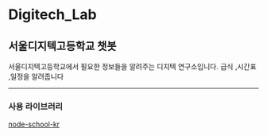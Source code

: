 # Digitech_Lab
## 서울디지텍고등학교 챗봇

서울디지텍고등학교에서 필요한 정보들을 알려주는 디지텍 연구소입니다.
급식 ,시간표 ,일정을 알려줍니다
***



### 사용 라이브러리
[node-school-kr](https://github.com/leegeunhyeok/node-school-kr)
